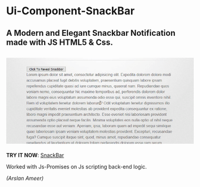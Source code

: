 # Ui-Component-SnackBar
## A Modern and Elegant Snackbar Notification made with JS HTML5 &amp; Css.

![](snackBar-demo.gif)
----------------------------------------------------------------
**TRY IT NOW**: [SnackBar](https://arslanameer.github.io/Ui-Component-SnackBar/)

Worked with Js-Promises on Js scripting back-end logic.

_(Arslan Ameer)_